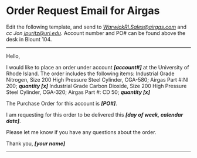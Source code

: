 # Order Request Email for Airgas

Edit the following template, and send to *<WarwickRI.Sales@airgas.com>* and *cc Jon <jpuritz@uri.edu>*.
Account number and PO# can be found above the desk in Blount 104.
_______________________________
Hello,

I would like to place an order under account ***[account#]*** at the University of Rhode Island. The order includes the following items:
Industrial Grade Nitrogen, Size 200 High Pressure Steel Cylinder, CGA-580; Airgas Part #:NI 200; ***quantity [x]***
Industrial Grade Carbon Dioxide, Size 200 High Pressure Steel Cylinder, CGA-320; Airgas Part #: CD 50; ***quantity [x]***

The Purchase Order for this account is ***[PO#]***.

I am requesting for this order to be delivered this ***[day of week, calendar date]***.

Please let me know if you have any questions about the order.

Thank you,
***[your name]***
________________________________
